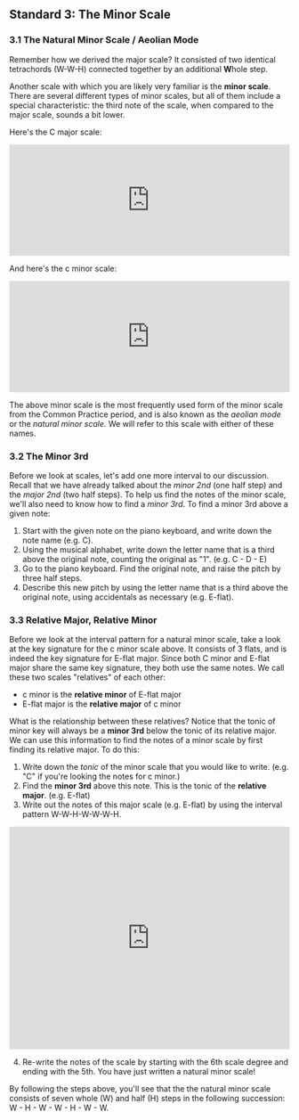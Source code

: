 ## Standard 3: The Minor Scale

### 3.1 The Natural Minor Scale / Aeolian Mode

Remember how we derived the major scale? It consisted of two identical tetrachords (W-W-H) connected together by an additional **W**hole step.

Another scale with which you are likely very familiar is the **minor scale**. There are several different types of minor scales, but all of them include a special characteristic: the third note of the scale, when compared to the major scale, sounds a bit lower.

Here's the C major scale:

<iframe src="https://trinket.io/embed/music/2b5139a67b" width="100%" height="200" frameborder="0" marginwidth="0" marginheight="0" allowfullscreen></iframe>

And here's the c minor scale:

<iframe src="https://trinket.io/embed/music/f12b5df8b6" width="100%" height="200" frameborder="0" marginwidth="0" marginheight="0" allowfullscreen></iframe>

The above minor scale is the most frequently used form of the minor scale from the Common Practice period, and is also known as the *aeolian mode* or the *natural minor scale*. We will refer to this scale with either of these names.

### 3.2 The Minor 3rd

Before we look at scales, let's add one more interval to our discussion. Recall that we have already talked about the *minor 2nd* (one half step) and the *major 2nd* (two half steps). To help us find the notes of the minor scale, we'll also need to know how to find a *minor 3rd*. To find a minor 3rd above a given note:
1. Start with the given note on the piano keyboard, and write down the note name (e.g. C).
2. Using the musical alphabet, write down the letter name that is a third above the original note, counting the original as "1". (e.g. C - D - E)
3. Go to the piano keyboard. Find the original note, and raise the pitch by three half steps.
3. Describe this new pitch by using the letter name that is a third above the original note, using accidentals as necessary (e.g. E-flat).

### 3.3 Relative Major, Relative Minor

Before we look at the interval pattern for a natural minor scale, take a look at the key signature for the c minor scale above. It consists of 3 flats, and is indeed the key signature for E-flat major. Since both C minor and E-flat major share the same key signature, they both use the same notes. We call these two scales "relatives" of each other:
- c minor is the **relative minor** of E-flat major
- E-flat major is the **relative major** of c minor

What is the relationship between these relatives? Notice that the tonic of minor key will always be a **minor 3rd** below the tonic of its relative major. We can use this information to find the notes of a minor scale by first finding its relative major. To do this:

1. Write down the *tonic* of the minor scale that you would like to write. (e.g. "C" if you're looking the notes for c minor.)
2. Find the **minor 3rd** above this note. This is the tonic of the **relative major**. (e.g. E-flat)
3. Write out the notes of this major scale (e.g. E-flat) by using the interval pattern W-W-H-W-W-W-H.

<iframe src="https://trinket.io/embed/music/8728f0a032" width="100%" height="400" frameborder="0" marginwidth="0" marginheight="0" allowfullscreen></iframe>

4. Re-write the notes of the scale by starting with the 6th scale degree and ending with the 5th. You have just written a natural minor scale!

By following the steps above, you'll see that the the natural minor scale consists of seven whole (W) and half (H) steps in the following succession: W - H - W - W - H - W - W.

